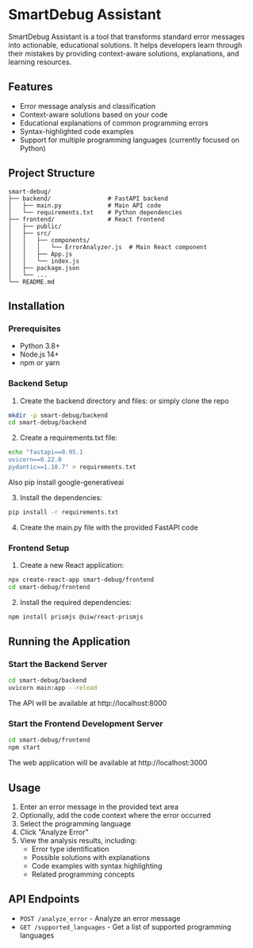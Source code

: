 # SmartDebug Assistant

SmartDebug Assistant is a tool that transforms standard error messages into actionable, educational solutions. It helps developers learn through their mistakes by providing context-aware solutions, explanations, and learning resources.

## Features

- Error message analysis and classification
- Context-aware solutions based on your code
- Educational explanations of common programming errors
- Syntax-highlighted code examples
- Support for multiple programming languages (currently focused on Python)

## Project Structure

```
smart-debug/
├── backend/                # FastAPI backend
│   ├── main.py             # Main API code
│   └── requirements.txt    # Python dependencies
├── frontend/               # React frontend
│   ├── public/
│   ├── src/
│   │   ├── components/
│   │   │   └── ErrorAnalyzer.js  # Main React component
│   │   ├── App.js
│   │   └── index.js
│   ├── package.json
│   └── ...
└── README.md
```

## Installation

### Prerequisites

- Python 3.8+
- Node.js 14+
- npm or yarn

### Backend Setup

1. Create the backend directory and files: or simply clone the repo

```bash
mkdir -p smart-debug/backend
cd smart-debug/backend
```

2. Create a requirements.txt file:

```bash
echo "fastapi==0.95.1
uvicorn==0.22.0
pydantic==1.10.7" > requirements.txt
```
Also pip install google-generativeai

3. Install the dependencies:

```bash
pip install -r requirements.txt
```

4. Create the main.py file with the provided FastAPI code

### Frontend Setup

1. Create a new React application:

```bash
npx create-react-app smart-debug/frontend
cd smart-debug/frontend
```

2. Install the required dependencies:

```bash
npm install prismjs @uiw/react-prismjs
```

## Running the Application

### Start the Backend Server

```bash
cd smart-debug/backend
uvicorn main:app --reload
```

The API will be available at http://localhost:8000

### Start the Frontend Development Server

```bash
cd smart-debug/frontend
npm start
```

The web application will be available at http://localhost:3000

## Usage

1. Enter an error message in the provided text area
2. Optionally, add the code context where the error occurred
3. Select the programming language
4. Click "Analyze Error"
5. View the analysis results, including:
   - Error type identification
   - Possible solutions with explanations
   - Code examples with syntax highlighting
   - Related programming concepts

## API Endpoints

- `POST /analyze_error` - Analyze an error message
- `GET /supported_languages` - Get a list of supported programming languages
